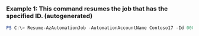 ### Example 1: This command resumes the job that has the specified ID. (autogenerated)
```powershell
PS C:\> Resume-AzAutomationJob -AutomationAccountName Contoso17 -Id 00000000-0000-0000-0000-000000000000 -ResourceGroupName ResourceGroup01
```

